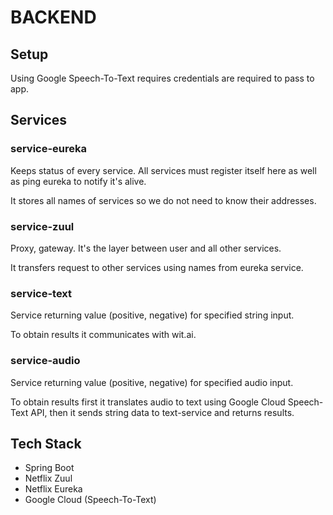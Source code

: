 # BACKEND

## Setup

Using Google Speech-To-Text requires credentials are required to pass to app.

## Services

### service-eureka
Keeps status of every service. All services must register itself here as well as ping eureka to notify it's alive. 

It stores all names of services so we do not need to know their addresses.

### service-zuul
Proxy, gateway. It's the layer between user and all other services.

It transfers request to other services using names from eureka service.

### service-text
Service returning value (positive, negative) for specified string input. 

To obtain results it communicates with wit.ai.

### service-audio
Service returning value (positive, negative) for specified audio input. 

To obtain results first it translates audio to text using Google Cloud Speech-Text API, then it sends string data to text-service and returns results.

## Tech Stack

- Spring Boot
- Netflix Zuul
- Netflix Eureka
- Google Cloud (Speech-To-Text)